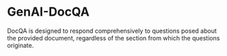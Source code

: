 # GenAI-DocQA
DocQA is designed to respond comprehensively to questions posed about the provided document, regardless of the section from which the questions originate.
